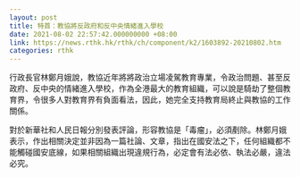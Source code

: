 ```yaml
---
layout: post
title: 特首：教協將反政府和反中央情緒進入學校
date: 2021-08-02 22:57:42.000000000 +08:00
link: https://news.rthk.hk/rthk/ch/component/k2/1603892-20210802.htm
categories: rthk
---
```


行政長官林鄭月娥說，教協近年將將政治立場凌駕教育專業，令政治問題、甚至反政府、反中央的情緒進入學校，作為全港最大的教育組織，可以說是騎劫了整個教育界，令很多人對教育界有負面看法，因此，她完全支持教育局終止與教協的工作關係。

對於新華社和人民日報分別發表評論，形容教協是「毒瘤」，必須剷除。林鄭月娥表示，作出相關決定並非因為一篇社論、文章，指出在國安法之下，任何組織都不能觸碰國安底線，如果相關組織出現違規行為，必定會有法必依、執法必嚴，違法必究。
